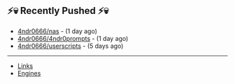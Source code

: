 ## ⚡💀 Recently Pushed ⚡💀


- [4ndr0666/nas](https://github.com/4ndr0666/nas) - (1 day ago)
- [4ndr0666/4ndr0prompts](https://github.com/4ndr0666/4ndr0prompts) - (1 day ago)
- [4ndr0666/userscripts](https://github.com/4ndr0666/userscripts) - (5 days ago)

---
- [Links](https://github.com/4ndr0666/Links/blob/main/README.md)        
- [Engines](https://github.com/hoothin/SearchJumper/discussions/73)    

